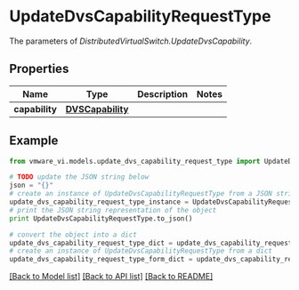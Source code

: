 # UpdateDvsCapabilityRequestType

The parameters of *DistributedVirtualSwitch.UpdateDvsCapability*. 

## Properties
Name | Type | Description | Notes
------------ | ------------- | ------------- | -------------
**capability** | [**DVSCapability**](DVSCapability.md) |  | 

## Example

```python
from vmware_vi.models.update_dvs_capability_request_type import UpdateDvsCapabilityRequestType

# TODO update the JSON string below
json = "{}"
# create an instance of UpdateDvsCapabilityRequestType from a JSON string
update_dvs_capability_request_type_instance = UpdateDvsCapabilityRequestType.from_json(json)
# print the JSON string representation of the object
print UpdateDvsCapabilityRequestType.to_json()

# convert the object into a dict
update_dvs_capability_request_type_dict = update_dvs_capability_request_type_instance.to_dict()
# create an instance of UpdateDvsCapabilityRequestType from a dict
update_dvs_capability_request_type_form_dict = update_dvs_capability_request_type.from_dict(update_dvs_capability_request_type_dict)
```
[[Back to Model list]](../README.md#documentation-for-models) [[Back to API list]](../README.md#documentation-for-api-endpoints) [[Back to README]](../README.md)


